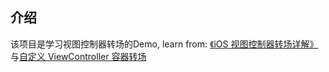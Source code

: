 ## 介绍
该项目是学习视图控制器转场的Demo,
learn from: 
[《iOS 视图控制器转场详解》](https://github.com/seedante/iOS-ViewController-Transition-Demo)与[自定义 ViewController 容器转场](https://objccn.io/issue-12-3/)